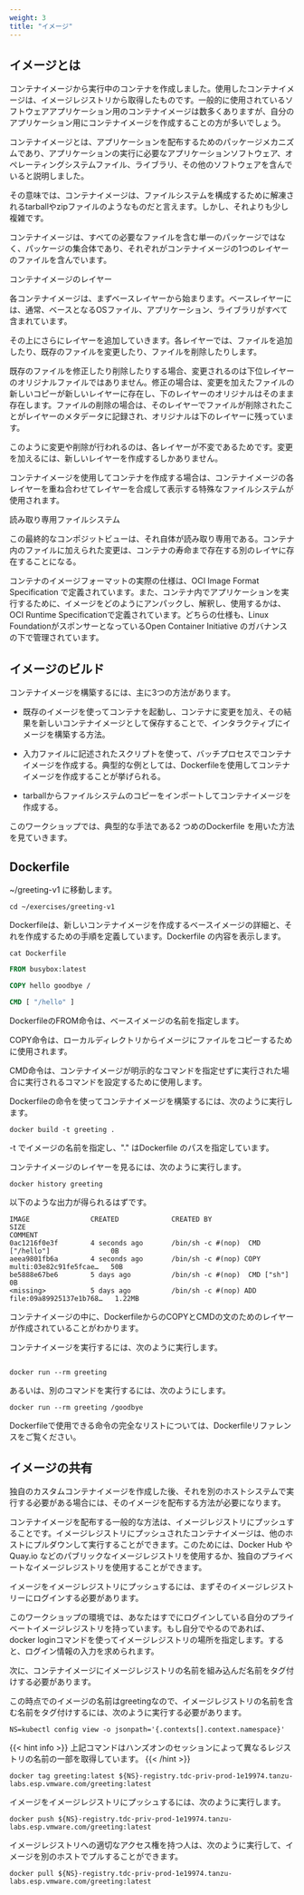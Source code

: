 ```yaml
---
weight: 3
title: "イメージ"
---
```


## イメージとは
コンテナイメージから実行中のコンテナを作成しました。使用したコンテナイメージは、イメージレジストリから取得したものです。一般的に使用されているソフトウェアアプリケーション用のコンテナイメージは数多くありますが、自分のアプリケーション用にコンテナイメージを作成することの方が多いでしょう。

コンテナイメージとは、アプリケーションを配布するためのパッケージメカニズムであり、アプリケーションの実行に必要なアプリケーションソフトウェア、オペレーティングシステムファイル、ライブラリ、その他のソフトウェアを含んでいると説明しました。

その意味では、コンテナイメージは、ファイルシステムを構成するために解凍されるtarballやzipファイルのようなものだと言えます。しかし、それよりも少し複雑です。

コンテナイメージは、すべての必要なファイルを含む単一のパッケージではなく、パッケージの集合体であり、それぞれがコンテナイメージの1つのレイヤーのファイルを含んでいます。

コンテナイメージのレイヤー

各コンテナイメージは、まずベースレイヤーから始まります。ベースレイヤーには、通常、ベースとなるOSファイル、アプリケーション、ライブラリがすべて含まれています。

その上にさらにレイヤーを追加していきます。各レイヤーでは、ファイルを追加したり、既存のファイルを変更したり、ファイルを削除したりします。

既存のファイルを修正したり削除したりする場合、変更されるのは下位レイヤーのオリジナルファイルではありません。修正の場合は、変更を加えたファイルの新しいコピーが新しいレイヤーに存在し、下のレイヤーのオリジナルはそのまま存在します。ファイルの削除の場合は、そのレイヤーでファイルが削除されたことがレイヤーのメタデータに記録され、オリジナルは下のレイヤーに残っています。

このように変更や削除が行われるのは、各レイヤーが不変であるためです。変更を加えるには、新しいレイヤーを作成するしかありません。

コンテナイメージを使用してコンテナを作成する場合は、コンテナイメージの各レイヤーを重ね合わせてレイヤーを合成して表示する特殊なファイルシステムが使用されます。

読み取り専用ファイルシステム

この最終的なコンポジットビューは、それ自体が読み取り専用である。コンテナ内のファイルに加えられた変更は、コンテナの寿命まで存在する別のレイヤに存在することになる。

コンテナのイメージフォーマットの実際の仕様は、OCI Image Format Specification で定義されています。また、コンテナ内でアプリケーションを実行するために、イメージをどのようにアンパックし、解釈し、使用するかは、OCI Runtime Specificationで定義されています。どちらの仕様も、Linux FoundationがスポンサーとなっているOpen Container Initiative のガバナンスの下で管理されています。

## イメージのビルド
コンテナイメージを構築するには、主に3つの方法があります。

- 既存のイメージを使ってコンテナを起動し、コンテナに変更を加え、その結果を新しいコンテナイメージとして保存することで、インタラクティブにイメージを構築する方法。

- 入力ファイルに記述されたスクリプトを使って、バッチプロセスでコンテナイメージを作成する。典型的な例としては、Dockerfileを使用してコンテナイメージを作成することが挙げられる。

- tarballからファイルシステムのコピーをインポートしてコンテナイメージを作成する。

このワークショップでは、典型的な手法である2 つめのDockerfile を用いた方法を見ていきます。

## Dockerfile

~/greeting-v1 に移動します。
```shell
cd ~/exercises/greeting-v1
```

Dockerfileは、新しいコンテナイメージを作成するベースイメージの詳細と、それを作成するための手順を定義しています。Dockerfile の内容を表示します。
```shell
cat Dockerfile
```
```dockerfile
FROM busybox:latest

COPY hello goodbye /

CMD [ "/hello" ]
```
DockerfileのFROM命令は、ベースイメージの名前を指定します。

COPY命令は、ローカルディレクトリからイメージにファイルをコピーするために使用されます。

CMD命令は、コンテナイメージが明示的なコマンドを指定せずに実行された場合に実行されるコマンドを設定するために使用します。

Dockerfileの命令を使ってコンテナイメージを構築するには、次のように実行します。
```shell
docker build -t greeting .
```
-t でイメージの名前を指定し、"." はDockerfile のパスを指定しています。

コンテナイメージのレイヤーを見るには、次のように実行します。

```shell
docker history greeting
```

以下のような出力が得られるはずです。
```shell
IMAGE               CREATED             CREATED BY                                      SIZE
COMMENT
0ac1216f0e3f        4 seconds ago       /bin/sh -c #(nop)  CMD ["/hello"]               0B
aeea9801fb6a        4 seconds ago       /bin/sh -c #(nop) COPY multi:03e82c91fe5fcae…   50B
be5888e67be6        5 days ago          /bin/sh -c #(nop)  CMD ["sh"]                   0B
<missing>           5 days ago          /bin/sh -c #(nop) ADD file:09a89925137e1b768…   1.22MB
```

コンテナイメージの中に、DockerfileからのCOPYとCMDの文のためのレイヤーが作成されていることがわかります。

コンテナイメージを実行するには、次のように実行します。
```shell

docker run --rm greeting
```
あるいは、別のコマンドを実行するには、次のようにします。
```shell
docker run --rm greeting /goodbye
```
Dockerfileで使用できる命令の完全なリストについては、Dockerfileリファレンスをご覧ください。

## イメージの共有
独自のカスタムコンテナイメージを作成した後、それを別のホストシステムで実行する必要がある場合には、そのイメージを配布する方法が必要になります。

コンテナイメージを配布する一般的な方法は、イメージレジストリにプッシュすることです。イメージレジストリにプッシュされたコンテナイメージは、他のホストにプルダウンして実行することができます。このためには、Docker Hub や Quay.io などのパブリックなイメージレジストリを使用するか、独自のプライベートなイメージレジストリを使用することができます。

イメージをイメージレジストリにプッシュするには、まずそのイメージレジストリーにログインする必要があります。

このワークショップの環境では、あなたはすでにログインしている自分のプライベートイメージレジストリを持っています。もし自分でやるのであれば、docker loginコマンドを使ってイメージレジストリの場所を指定します。すると、ログイン情報の入力を求められます。

次に、コンテナイメージにイメージレジストリの名前を組み込んだ名前をタグ付けする必要があります。

この時点でのイメージの名前はgreetingなので、イメージレジストリの名前を含む名前をタグ付けするには、次のように実行する必要があります。

```shell
NS=kubectl config view -o jsonpath='{.contexts[].context.namespace}'
```
{{< hint info >}}
上記コマンドはハンズオンのセッションによって異なるレジストリの名前の一部を取得しています。
{{< /hint >}}

```shell
docker tag greeting:latest ${NS}-registry.tdc-priv-prod-1e19974.tanzu-labs.esp.vmware.com/greeting:latest
```
イメージをイメージレジストリにプッシュするには、次のように実行します。
```shell
docker push ${NS}-registry.tdc-priv-prod-1e19974.tanzu-labs.esp.vmware.com/greeting:latest
```
イメージレジストリへの適切なアクセス権を持つ人は、次のように実行して、イメージを別のホストでプルすることができます。
```shell
docker pull ${NS}-registry.tdc-priv-prod-1e19974.tanzu-labs.esp.vmware.com/greeting:latest
```